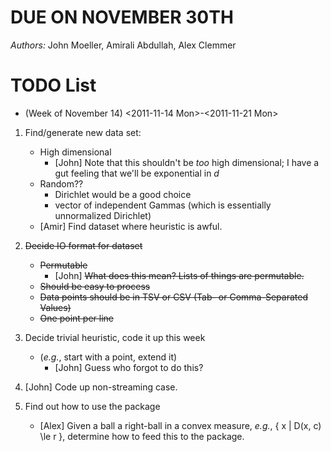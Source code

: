 # DUE ON NOVEMBER 30TH

*Authors:* John Moeller, Amirali Abdullah, Alex Clemmer

# TODO List
* (Week of November 14) 
  <2011-11-14 Mon>-<2011-11-21 Mon>

1. Find/generate new data set:
   * High dimensional
     - [John] Note that this shouldn't be *too* high dimensional; I have a gut feeling that we'll be exponential in $d$
   * Random??
     + Dirichlet would be a good choice
     + vector of independent Gammas (which is essentially unnormalized Dirichlet)
   * [Amir] Find dataset where heuristic is awful.

2. ~~Decide IO format for dataset~~
   * ~~Permutable~~
     - [John] ~~What does this mean? Lists of things are permutable.~~
   * ~~Should be easy to process~~
   * ~~Data points should be in TSV or CSV (Tab- or Comma-Separated Values)~~
   * ~~One point per line~~

3. Decide trivial heuristic, code it up this week
   * (*e.g.*, start with a point, extend it)
     - [John] Guess who forgot to do this?

4. [John] Code up non-streaming case.

5. Find out how to use the package
   * [Alex] Given a ball a right-ball in a convex measure, *e.g.*, { x | D(x, c) \le r }, determine how to feed this to the package.